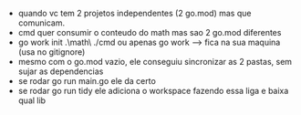 * quando vc tem 2 projetos independentes (2 go.mod) mas que comunicam.
* cmd quer consumir o conteudo do math mas sao 2 go.mod diferentes
* go work init .\math\ ./cmd ou apenas go work --> fica na sua maquina (usa no gitignore)
* mesmo com o go.mod vazio, ele conseguiu sincronizar as 2 pastas, sem sujar as dependencias
* se rodar go run main.go ele da certo
* se rodar go run tidy ele adiciona o workspace fazendo essa liga e baixa qual lib 
